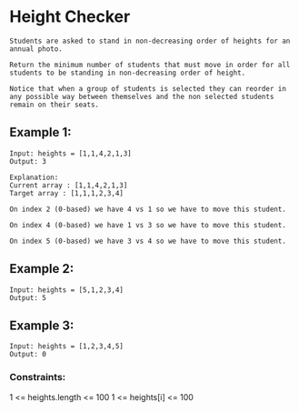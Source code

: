 # Height Checker

    Students are asked to stand in non-decreasing order of heights for an annual photo.

    Return the minimum number of students that must move in order for all students to be standing in non-decreasing order of height.

    Notice that when a group of students is selected they can reorder in any possible way between themselves and the non selected students remain on their seats.

## Example 1:

    Input: heights = [1,1,4,2,1,3]
    Output: 3

    Explanation:
    Current array : [1,1,4,2,1,3]
    Target array : [1,1,1,2,3,4]

    On index 2 (0-based) we have 4 vs 1 so we have to move this student.

    On index 4 (0-based) we have 1 vs 3 so we have to move this student.

    On index 5 (0-based) we have 3 vs 4 so we have to move this student.

## Example 2:

    Input: heights = [5,1,2,3,4]
    Output: 5

## Example 3:

    Input: heights = [1,2,3,4,5]
    Output: 0

### Constraints:

1 <= heights.length <= 100
1 <= heights[i] <= 100
